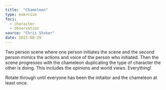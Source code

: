 ```yaml
---
title:  "Chameleon"
type: exercise
foci:
  - character
  - observation
source: "Chris Stoker"
date: 2015-08-29
---
```

Two person scene where one person initiates the scene and the second person mimics the actions and voice of the person who initiated.
Then the scene progresses with the chameleon duplicating the type of character the other is doing.
This includes the opinions and world views.
Everything!

Rotate through until everyone has been the initaitor and the chameleon at least once.
